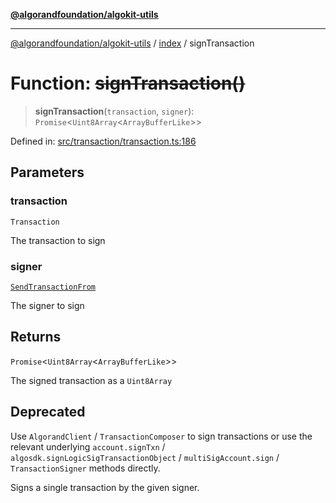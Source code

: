 [**@algorandfoundation/algokit-utils**](../../README.md)

***

[@algorandfoundation/algokit-utils](../../README.md) / [index](../README.md) / signTransaction

# Function: ~~signTransaction()~~

> **signTransaction**(`transaction`, `signer`): `Promise`\<`Uint8Array`\<`ArrayBufferLike`\>\>

Defined in: [src/transaction/transaction.ts:186](https://github.com/algorandfoundation/algokit-utils-ts/blob/main/src/transaction/transaction.ts#L186)

## Parameters

### transaction

`Transaction`

The transaction to sign

### signer

[`SendTransactionFrom`](../../types/transaction/type-aliases/SendTransactionFrom.md)

The signer to sign

## Returns

`Promise`\<`Uint8Array`\<`ArrayBufferLike`\>\>

The signed transaction as a `Uint8Array`

## Deprecated

Use `AlgorandClient` / `TransactionComposer` to sign transactions
or use the relevant underlying `account.signTxn` / `algosdk.signLogicSigTransactionObject`
/ `multiSigAccount.sign` / `TransactionSigner` methods directly.

Signs a single transaction by the given signer.
